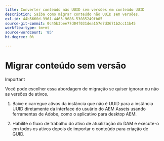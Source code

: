 ```yaml
---
title: Converter conteúdo não UUID sem versões em conteúdo UUID
description: Saiba como migrar conteúdo não UUID sem versões.
exl-id: 44b5660d-9961-4463-9686-53085249fb05
source-git-commit: 0c45b3bee77d04f031dea157e7d3671b2cc11b45
workflow-type: tm+mt
source-wordcount: '85'
ht-degree: 0%

---
```


# Migrar conteúdo sem versão

>[!IMPORTANT]
>
> Você pode escolher essa abordagem de migração se quiser ignorar ou não as versões de ativos.


1. Baixe e carregue ativos da instância que não é UUID para a instância UUID diretamente da interface do usuário do AEM Assets usando ferramentas de Adobe, como o aplicativo para desktop AEM.

1. Habilite o fluxo de trabalho do ativo de atualização do DAM e execute-o em todos os ativos depois de importar o conteúdo para criação de GUID.
